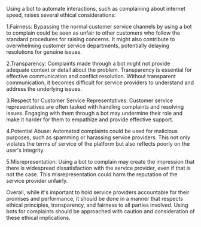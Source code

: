 
Using a bot to automate interactions, such as complaining about internet speed, raises several ethical considerations:


1.Fairness: Bypassing the normal customer service channels by using a bot to complain could be seen as unfair to other customers who follow the standard procedures for raising concerns. It might also contribute to overwhelming customer service departments, potentially delaying resolutions for genuine issues.

2.Transparency: Complaints made through a bot might not provide adequate context or detail about the problem. Transparency is essential for effective communication and conflict resolution. Without transparent communication, it becomes difficult for service providers to understand and address the underlying issues.

3.Respect for Customer Service Representatives: Customer service representatives are often tasked with handling complaints and resolving issues. Engaging with them through a bot may undermine their role and make it harder for them to empathize and provide effective support.

4.Potential Abuse: Automated complaints could be used for malicious purposes, such as spamming or harassing service providers. This not only violates the terms of service of the platform but also reflects poorly on the user's integrity.

5.Misrepresentation: Using a bot to complain may create the impression that there is widespread dissatisfaction with the service provider, even if that is not the case. This misrepresentation could harm the reputation of the service provider unfairly.



Overall, while it's important to hold service providers accountable for their promises and performance, it should be done in a manner that respects ethical principles, transparency, and fairness to all parties involved. Using bots for complaints should be approached with caution and consideration of these ethical implications.
